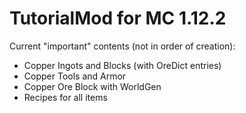 # TutorialMod for MC 1.12.2

Current "important" contents (not in order of creation):
  - Copper Ingots and Blocks (with OreDict entries)
  - Copper Tools and Armor
  - Copper Ore Block with WorldGen
  - Recipes for all items
